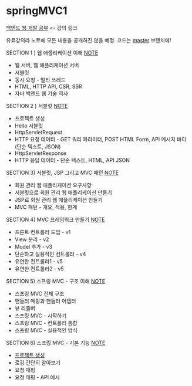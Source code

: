 # springMVC1
[백엔드 웹 개발 공부](https://www.inflearn.com/course/%EC%8A%A4%ED%94%84%EB%A7%81-mvc-1/dashboard) <- 강의 링크

유료강의라 노트에 모든 내용을 공개하진 않을 예정.
코드는 [master](https://github.com/lucie-y/springMVC1/tree/master) 브랜치에!

SECTION 1 ) 웹 애플리케이션 이해 [NOTE](https://lucie-ko.notion.site/SECTION-1-b936f3e7c95042dda72fca52e1176c90)
- 웹 서버, 웹 애플리케이션 서버
- 서블릿
- 동시 요청 - 멀티 쓰레드
- HTML, HTTP API, CSR, SSR
- 자바 백엔드 웹 기술 역사

SECTION 2 ) 서블릿 [NOTE](https://lucie-ko.notion.site/SECTION-2-747fd83c457640bcb5cf0d77b33d3e1d)
- 프로젝트 생성
- Hello 서블릿
- HttpServletRequest 
- HTTP 요청 데이터 - GET 쿼리 파라미터, POST HTML Form, API 메시지 바디 (단순 텍스트, JSON)
- HttpServletResponse
- HTTP 응답 데이터 - 단순 텍스트, HTML, API JSON

SECTION 3) 서블릿, JSP 그리고 MVC 패턴 [NOTE](https://lucie-ko.notion.site/SECTION-3-JSP-MVC-5b4af0b91bf242dd825e5994cbc4b0ec)
- 회원 관리 웹 애플리케이션 요구사항
- 서블릿으로 회원 관리 웹 애플리케이션 만들기
- JSP로 회원 관리 웹 애플리케이션 만들기
- MVC 패턴 - 개요, 적용, 한계

SECTION 4) MVC 프레임워크 만들기 [NOTE](https://lucie-ko.notion.site/SECTION-4-MVC-56d03048563643fbb82fe62446337065)
- 프론트 컨트롤러 도입 - v1
- View 분리 - v2
- Model 추가 - v3
- 단순하고 실용적인 컨트롤러 - v4
- 유연한 컨트롤러1 - v5
- 유연한 컨트롤러2 - v5

SECTION 5) 스프링 MVC - 구조 이해 [NOTE](https://lucie-ko.notion.site/SECTION-5-MVC-19d5a14c8c52461d95502f25ee60403c)
- 스프링 MVC 전체 구조
- 핸들러 매핑과 핸들러 어댑터
- 뷰 리졸버
- 스프링 MVC - 시작하기
- 스프링 MVC - 컨트롤러 통합
- 스프링 MVC - 실용적인 방식

SECTION 6) 스프링 MVC - 기본 기능 [NOTE](https://lucie-ko.notion.site/SECTION-6-MVC-d79c81630edc475dbf0becab5dccab17)
- [프로젝트 생성](https://github.com/lucie-y/springMVC-welcome)
- 로깅 간단히 알아보기
- 요청 매핑
- 요청 매핑 - API 예시

